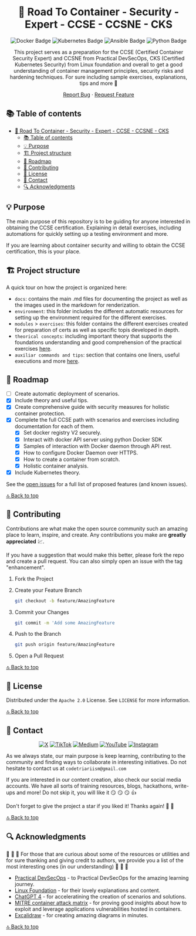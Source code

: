 <div align="center">
<!--
  REMEMBER THAT AT THE END OF THE MARKDOWN PAGES, THERE IS A SECTION WITH ALL THE LINKS TO BE MODIFIED OR ADDED NEW.
  This increases readability.
 -->

<!-- PROJECT LOGO -->

# 📝 Road To Container - Security - Expert - CCSE - CCSNE - CKS

<!-- TECNOLOGIES -->

![Docker Badge](https://img.shields.io/badge/Docker-2496ED?logo=docker&logoColor=fff&style=flat)
![Kubernetes Badge](https://img.shields.io/badge/Kubernetes-326CE5?logo=kubernetes&logoColor=fff&style=flat)
![Ansible Badge](https://img.shields.io/badge/Ansible-E00?logo=ansible&logoColor=fff&style=flat)
![Python Badge](https://img.shields.io/badge/Python-3776AB?logo=python&logoColor=fff&style=flat)

This project serves as a preparation for the CCSE (Certified Container Security Expert) and CCSNE from Practical DevSecOps, CKS (Certified Kubernetes Security) from Linux foundation
and overall to get a good understanding of container management principles, security risks and hardening techniques. For sure including sample exercises, explanations, tips and more 💪

[Report Bug](https://github.com/Code-Triarii/road-to-container-expert-trainings-security/issues) · [Request Feature](https://github.com/Code-Triarii/road-to-container-expert-trainings-security/issues)

</div>

<!-- TABLE OF CONTENTS -->

## 📚 Table of contents

- [📝 Road To Container - Security - Expert - CCSE - CCSNE - CKS](#-road-to-container---security---expert---ccse---ccsne---cks)
  - [📚 Table of contents](#-table-of-contents)
  - [💡 Purpose](#-purpose)
  - [🏗️ Project structure](#️-project-structure)
  - [📍 Roadmap](#-roadmap)
  - [📎 Contributing](#-contributing)
  - [📃 License](#-license)
  - [👥 Contact](#-contact)
  - [🔍 Acknowledgments](#-acknowledgments)

<!-- PROJECT DETAILS -->

## 💡 Purpose

The main purpose of this repository is to be guiding for anyone interested in obtaining the CCSE certification. Explaining in detail exercises, including automations for quickly setting up a testing environment and more.

If you are learning about container security and willing to obtain the CCSE certification, this is your place.

## 🏗️ Project structure

A quick tour on how the project is organized here:

- `docs`: contains the main .md files for documenting the project as well as the images used in the markdown for renderization.
- `environment`: this folder includes the different automatic resources for setting up the environment required for the different exercises.
- `modules` > `exercises`: this folder contains the different exercises created for preparation of certs as well as specific topis developed in depth.
- `theorical concepts`: including important theory that supports the foundations understanding and good comprehension of the practical exercises [here](./concepts.md).
- `auxiliar commands and tips`: section that contains one liners, useful executions and more [here](./auxiliar-commands-and-tips.md).

## 📍 Roadmap

- [ ] Create automatic deployment of scenarios.
- [x] Include theory and useful tips.
- [x] Create comprehensive guide with security measures for holistic container protection.
- [x] Complete the full CCSE path with scenarios and exercises including documentation for each of them.
  - [x] Set docker registry V2 securely.
  - [x] Interact with docker API server using python Docker SDK
  - [x] Samples of interaction with Docker daemon through API rest.
  - [x] How to configure Docker Daemon over HTTPS.
  - [x] How to create a container from scratch.
  - [x] Holistic container analysis.
- [x] Include Kubernetes theory.

See the [open issues](https://github.com/Code-Triarii/road-to-container-expert-trainings-security/issues) for a full list of proposed features (and known issues).

[🔝 Back to top](#-road-to-container---security---expert---ccse---ccsne---cks)

<!-- CONTRIBUTING -->

## 📎 Contributing

Contributions are what make the open source community such an amazing place to learn, inspire, and create. Any contributions you make are **greatly appreciated** :chart:.

If you have a suggestion that would make this better, please fork the repo and create a pull request. You can also simply open an issue with the tag "enhancement".

1. Fork the Project

2. Create your Feature Branch

   ```sh
   git checkout -b feature/AmazingFeature
   ```

3. Commit your Changes

   ```sh
   git commit -m 'Add some AmazingFeature
   ```

4. Push to the Branch

   ```sh
   git push origin feature/AmazingFeature
   ```

5. Open a Pull Request

[🔝 Back to top](#-road-to-container---security---expert---ccse---ccsne---cks)

<!-- LICENSE -->

## 📃 License

Distributed under the `Apache 2.0` License. See `LICENSE` for more information.

[🔝 Back to top](#-road-to-container---security---expert---ccse---ccsne---cks)

<!-- CONTACT -->

## 👥 Contact

<div align="center">

[![X](https://img.shields.io/badge/X-%23000000.svg?style=for-the-badge&logo=X&logoColor=white)](https://twitter.com/codetriariism)
[![TikTok](https://img.shields.io/badge/TikTok-%23000000.svg?style=for-the-badge&logo=TikTok&logoColor=white)](https://www.tiktok.com/@codetriariism)
[![Medium](https://img.shields.io/badge/Medium-12100E?style=for-the-badge&logo=medium&logoColor=white)](https://medium.com/@codetriariism)
[![YouTube](https://img.shields.io/badge/YouTube-%23FF0000.svg?style=for-the-badge&logo=YouTube&logoColor=white)](https://www.youtube.com/@CodeTriariiSM)
[![Instagram](https://img.shields.io/badge/Instagram-%23E4405F.svg?style=for-the-badge&logo=Instagram&logoColor=white)](https://www.instagram.com/codetriariismig/)

</div>

As we always state, our main purpose is keep learning, contributing to the community and finding ways to collaborate in interesting initiatives.
Do not hesitate to contact us at `codetriariism@gmail.com`

If you are interested in our content creation, also check our social media accounts. We have all sorts of training resources, blogs, hackathons, write-ups and more!
Do not skip it, you will like it :smirk: :smirk: :smirk: :+1:

Don't forget to give the project a star if you liked it! Thanks again! :star2: :yellow_heart:

[🔝 Back to top](#-road-to-container---security---expert---ccse---ccsne---cks)

<!-- ACKNOWLEDGMENTS -->

## 🔍 Acknowledgments

:100: :100: :100: For those that are curious about some of the resources or utilities and for sure thanking and giving credit to authors, we provide you a list of the most interesting ones (in our understanding) :100: :100: :100:

- [Practical DevSecOps](https://www.practical-devsecops.com/) - to Practical DevSecOps for the amazing learning journey.
- [Linux Foundation](https://trainingportal.linuxfoundation.org/courses/certified-kubernetes-security-specialist-cks) - for their lovely explanations and content.
- [ChatGPT 4](https://chat.openai.com/) - for acceleratining the creation of scenarios and solutions.
- [MITRE container attack matrix](https://attack.mitre.org/matrices/enterprise/containers/) - for proving good insights about how to exploit and leverage applications vulnerabilities hosted in containers.
- [Excalidraw](https://excalidraw.com/) - for creating amazing diagrams in minutes.

[🔝 Back to top](#-road-to-container---security---expert---ccse---ccsne---cks)

